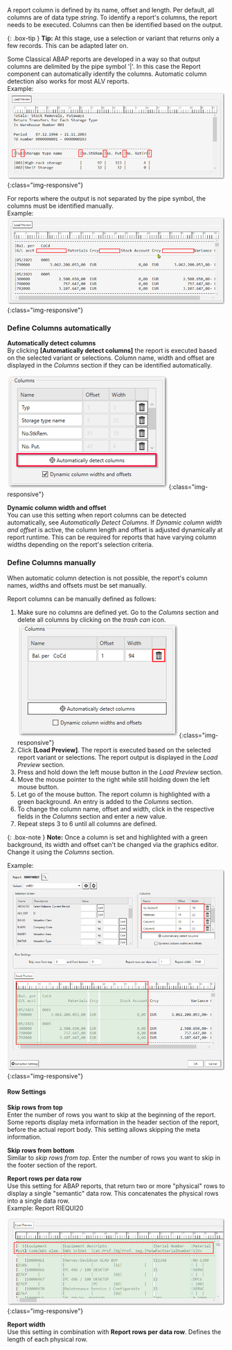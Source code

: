
A report column is defined by its name, offset and length. Per default, all columns are of data type *string*. To identify a report's columns, the report needs to be executed. Columns can then be identified based on the output.
    
{: .box-tip }
**Tip:**
At this stage, use a selection or variant that returns only a few records. This can be adapted later on.


Some Classical ABAP reports are developed in a way so that output columns are delimited by the pipe symbol '\|'. In this case the Report component can automatically identify the columns. Automatic column detection also works for most ALV reports. <br>
Example:
![Report-delimiters](/img/content/Report_new_delimiters.png){:class="img-responsive"}


For reports where the output is not separated by the pipe symbol, the columns must be identified manually. <br>
Example:
![Report-no-delimiters](/img/content/Report_new_no_delimiters.png){:class="img-responsive"}


### Define Columns automatically
**Automatically detect columns** <br>
By clicking **[Automatically detect columns]** the report is executed based on the selected variant or selections. Column name, width and offset are displayed in the *Columns* section if they can be identified automatically.

![Report-automatic-columns](/img/content/Report_new_automatic_columns.png){:class="img-responsive"}


**Dynamic column width and offset**<br>
You can use this setting when report columns can be detected automatically, see *Automatically Detect Columns*. If *Dynamic column width and offset* is active, the column length and offset is adjusted dynamically at report runtime. This can be required for reports that have varying column widths depending on the report's selection criteria.


### Define Columns manually
When automatic column detection is not possible, the report's column names, widths and offsets must be set manually.

Report columns can be manually defined as follows:

1. Make sure no columns are defined yet. Go to the *Columns* section and delete all columns by clicking on the *trash can* icon.
![Report-delete-columns](/img/content/Report_new_delete_column.png){:class="img-responsive"}
2. Click **[Load Preview]**. The report is executed based on the selected report variant or selections. The report output is displayed in the *Load Preview* section.
3. Press and hold down the left mouse button in the *Load Preview* section.  
4. Move the mouse pointer to the right while still holding down the left mouse button.
5. Let go of the mouse button. The report column is highlighted with a green background. An entry is added to the *Columns* section. 
6. To change the column name, offset and width, click in the respective fields in the *Columns* section and enter a new value.
7. Repeat steps 3 to 6 until all columns are defined.


{: .box-note }
**Note:** Once a column is set and highlighted with a green background, its width and offset can't be changed via the graphics editor. Change it using the *Columns* section.

Example:<br>
![Report-manual-columns](/img/content/Report_new_manual.png){:class="img-responsive"}


#### Row Settings
**Skip rows from top**<br>
Enter the number of rows you want to skip at the beginning of the report.
Some reports display meta information in the header section of the report, before the actual report body. This setting allows skipping the meta information. 

**Skip rows from bottom**<br>
Similar to *skip rows from top*. Enter the number of rows you want to skip in the footer section of the report.


**Report rows per data row**<br>
Use this setting for ABAP reports, that return two or more "physical" rows to display a single "semantic" data row. This concatenates the physical rows into a single data row. <br>
Example: Report RIEQUI20 

![Report_new_rows_per_data_row](/img/content/Report_new_rows_per_data_row.png){:class="img-responsive"}

**Report width**<br>
Use this setting in combination with **Report rows per data row**. Defines the length of each physical row.
